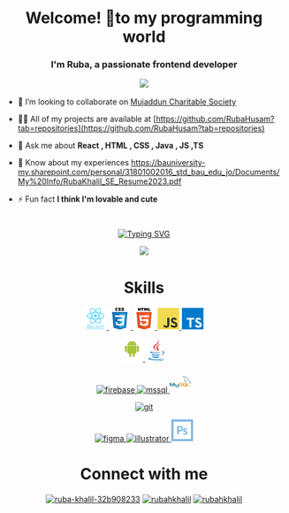 <h1 align="center">Welcome! 👋to my programming world</h1>
<h3 align="center">I'm Ruba, a passionate frontend developer</h3>

<div align="center">
  <img src="https://media.giphy.com/media/SWoSkN6DxTszqIKEqv/giphy.gif" width="60%"/>
  
<div align="left">

- 👯 I’m looking to collaborate on [Mujaddun Charitable Society](https://ar-ar.facebook.com/MujaddidunJo/)

- 👨‍💻 All of my projects are available at [https://github.com/RubaHusam?tab=repositories](https://github.com/RubaHusam?tab=repositories)

- 💬 Ask me about **React , HTML , CSS , Java , JS ,TS**

- 📄 Know about my experiences https://bauniversity-my.sharepoint.com/personal/31801002016_std_bau_edu_jo/Documents/My%20Info/RubaKhalil_SE_Resume2023.pdf

- ⚡ Fun fact **I think I'm lovable and cute**


</div>


<h1></h1>

<a href="https://git.io/typing-svg"><img src="https://readme-typing-svg.demolab.com?font=Fira+Code&pause=1000&center=true&width=850&height=100&lines=%22Be+Heavenly+And+Do+Not+Accept+Anything+From+The+Debris+Of+The+Earth%22" alt="Typing SVG" /></a>


<img src="https://media.giphy.com/media/HwBlFQZFcAoUcPHZdX/giphy.gif" width="30%"/>

<h1></h1>


<h1>Skills</h1>
<p>
<a href="https://reactjs.org/" target="_blank" rel="noreferrer"> <img src="https://raw.githubusercontent.com/devicons/devicon/master/icons/react/react-original-wordmark.svg" alt="react" width="40" height="40"/> </a> 
<a href="https://www.w3schools.com/css/" target="_blank" rel="noreferrer"> <img src="https://raw.githubusercontent.com/devicons/devicon/master/icons/css3/css3-original-wordmark.svg" alt="css3" width="40" height="40"/> </a> 
<a href="https://www.w3.org/html/" target="_blank" rel="noreferrer"> <img src="https://raw.githubusercontent.com/devicons/devicon/master/icons/html5/html5-original-wordmark.svg" alt="html5" width="40" height="40"/> </a> 
<a href="https://developer.mozilla.org/en-US/docs/Web/JavaScript" target="_blank" rel="noreferrer"> <img src="https://raw.githubusercontent.com/devicons/devicon/master/icons/javascript/javascript-original.svg" alt="javascript" width="40" height="40"/> </a> 
<a href="https://www.typescriptlang.org/" target="_blank" rel="noreferrer"> <img src="https://raw.githubusercontent.com/devicons/devicon/master/icons/typescript/typescript-original.svg" alt="typescript" width="40" height="40"/> </a> 


<a href="https://developer.android.com" target="_blank" rel="noreferrer"> <img src="https://raw.githubusercontent.com/devicons/devicon/master/icons/android/android-original-wordmark.svg" alt="android" width="40" height="40"/> </a>
<a href="https://www.java.com" target="_blank" rel="noreferrer"> <img src="https://raw.githubusercontent.com/devicons/devicon/master/icons/java/java-original.svg" alt="java" width="40" height="40"/> </a> 

<a href="https://firebase.google.com/" target="_blank" rel="noreferrer"> <img src="https://www.vectorlogo.zone/logos/firebase/firebase-icon.svg" alt="firebase" width="40" height="40"/> </a>
<a href="https://www.microsoft.com/en-us/sql-server" target="_blank" rel="noreferrer"> <img src="https://www.svgrepo.com/show/303229/microsoft-sql-server-logo.svg" alt="mssql" width="40" height="40"/> </a> 
<a href="https://www.mysql.com/" target="_blank" rel="noreferrer"> <img src="https://raw.githubusercontent.com/devicons/devicon/master/icons/mysql/mysql-original-wordmark.svg" alt="mysql" width="40" height="40"/> </a> 

<a href="https://git-scm.com/" target="_blank" rel="noreferrer"> <img src="https://www.vectorlogo.zone/logos/git-scm/git-scm-icon.svg" alt="git" width="40" height="40"/> </a> 



<a href="https://www.figma.com/" target="_blank" rel="noreferrer"> <img src="https://www.vectorlogo.zone/logos/figma/figma-icon.svg" alt="figma" width="40" height="40"/> </a> 
<a href="https://www.adobe.com/in/products/illustrator.html" target="_blank" rel="noreferrer"> <img src="https://www.vectorlogo.zone/logos/adobe_illustrator/adobe_illustrator-icon.svg" alt="illustrator" width="40" height="40"/> </a> 
<a href="https://www.photoshop.com/en" target="_blank" rel="noreferrer"> <img src="https://raw.githubusercontent.com/devicons/devicon/master/icons/photoshop/photoshop-line.svg" alt="photoshop" width="40" height="40"/> </a> 


</p>


<h1></h1>

<h1 >Connect with me</h1>
<p >
<a href="https://linkedin.com/in/ruba-khalil-32b908233" target="blank"><img align="center" src="https://raw.githubusercontent.com/rahuldkjain/github-profile-readme-generator/master/src/images/icons/Social/linked-in-alt.svg" alt="ruba-khalil-32b908233" height="30" width="40" /></a>
<a href="https://fb.com/rubahkhalil" target="blank"><img align="center" src="https://raw.githubusercontent.com/rahuldkjain/github-profile-readme-generator/master/src/images/icons/Social/facebook.svg" alt="rubahkhalil" height="30" width="40" /></a>
  <a href="Ruba.Husam.Khalil@gmail.com" target="blank"><img align="center" src="https://user-images.githubusercontent.com/91129183/190631265-b2df8c18-10cd-4507-9653-47ab50c9e22b.png" alt="rubahkhalil" height="30" width="40" /></a>

</p>
  </div>

